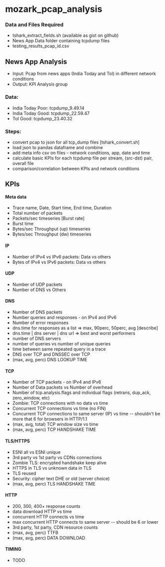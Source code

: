 # mozark_pcap_analysis

### Data and Files Required
- tshark_extract_fields.sh (available as gist on github)
- News App Data folder containing tcpdump files
- testing_results_pcap_id.csv

## News App Analysis

- Input: Pcap from news apps (India Today and ToI) in different network conditions
- Output: KPI Analysis group

### Data:
- India Today Poor: tcpdump_9.49.14
- India Today Good: tcpdump_22.59.47
- ToI Good: tcpdump_23.40.32

### Steps:
- convert pcap to json for all tcp_dump files [tshark_convert.sh]
- load json to pandas dataframe and combine
- add meta info csv on files - network conditions, app, date and time
- calculate basic KPIs for each tcpdump file per stream, (src-dst) pair, overall file
- comparison/correlation between KPIs and network conditions

## KPIs

#### Meta data
- Trace name, Date, Start time, End time, Duration
- Total number of packets
- Packets/sec timeseries [Burst rate]
- Burst time
- Bytes/sec Throughput (up) timeseries
- Bytes/sec Throughput (dw) timeseries

#### IP
- Number of IPv4 vs IPv6 packets: Data vs others
- Bytes of IPv4 vs IPv6 packets: Data vs others

#### UDP
- Number of UDP packets
- Number of DNS vs Others

#### DNS
- Number of DNS packets
- Number queries and responses - on IPv4 and IPv6
- Number of error responses
- dns.time for responses as a list => max, 90perc, 50perc, avg [describe]
- dns.time | dns server | dns url => best and worst performers
- number of DNS servers
- number of queries vs number of unique queries
- time between same repeated query in a trace
- DNS over TCP and DNSSEC over TCP
- (max, avg, perc) DNS LOOKUP TIME

#### TCP
- Number of TCP packets - on IPv4 and IPv6
- Number of Data packets vs Number of overhead
- Number of tcp.analysis.flags and individual flags (retrans, dup_ack, zero_window, etc)
- Zombie: TCP connections with no data vs time
- Concurrent TCP connections vs time (no FIN)
- Concurrent TCP connections to same server (IP) vs time -- shouldn't be more that 6 for browsers in HTTP/1.1
- (max, avg, total) TCP window size vs time
- (max, avg, perc) TCP HANDSHAKE TIME


#### TLS/HTTPS
- ESNI all vs ESNI unique
- 3rd party vs 1st party vs CDNs connections
- Zombie TLS: encrypted handshake keep alive
- HTTPS in TLS vs unknown data in TLS
- TLS reused
- Security: cipher text DHE or old (server choice)
- (max, avg, perc) TLS HANDSHAKE TIME

#### HTTP
- 200, 300, 400+ response counts
- data download HTTP vs time
- concurrent HTTP connects vs time
- max concurrent HTTP connects to same server -- should be 6 or lower
- 3rd party, 1st party, CDN resource counts
- (max, avg, perc) TTFB
- (max, avg, perc) DATA DOWNLOAD

#### TIMING
- TODO
